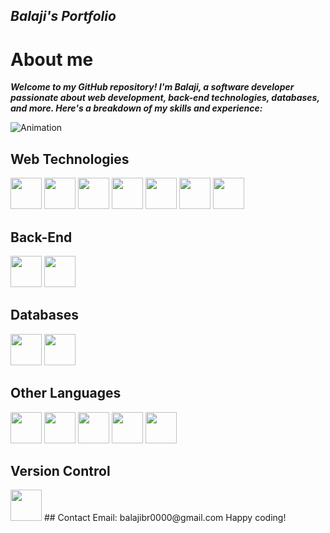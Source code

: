 ## **_Balaji's Portfolio_**

# About me
**_Welcome to my GitHub repository! I'm Balaji, a software developer passionate about web development, back-end technologies, databases, and more. Here's a breakdown of my skills and experience:_**

![Animation](https://user-images.githubusercontent.com/74038190/225813708-98b745f2-7d22-48cf-9150-083f1b00d6c9.gif)


## Web Technologies
<img src="https://img.shields.io/badge/HTML5-E34F26?style=flat&logo=html5&logoColor=white" height="50"> <img src="https://img.shields.io/badge/CSS3-1572B6?style=flat&logo=css3&logoColor=white" height="50"> <img src="https://img.shields.io/badge/JavaScript-F7DF1E?style=flat&logo=javascript&logoColor=black" height="50"> <img src="https://img.shields.io/badge/AngularJS-E23237?style=flat&logo=angularjs&logoColor=white" height="50">  <img src="https://img.shields.io/badge/jQuery-0769AD?style=flat&logo=jquery&logoColor=white" height="50"> <img src="https://img.shields.io/badge/Sass-CC6699?style=flat&logo=sass&logoColor=white" height="50"> <img src="https://img.shields.io/badge/React-61DAFB?style=flat&logo=react&logoColor=white" height="50">

## Back-End
<img src="https://img.shields.io/badge/Node.js-43853D?style=flat&logo=node.js&logoColor=white" height="50"> <img src="https://img.shields.io/badge/Express.js-000000?style=flat&logo=express&logoColor=white" height="50">
## Databases
<img src="https://img.shields.io/badge/MongoDB-47A248?style=flat&logo=mongodb&logoColor=white" height="50"> <img src="https://img.shields.io/badge/MySQL-4479A1?style=flat&logo=mysql&logoColor=white" height="50">
## Other Languages
<img src="https://img.shields.io/badge/TypeScript-007ACC?style=flat&logo=typescript&logoColor=white" height="50"> <img src="https://img.shields.io/badge/C-00599C?style=flat&logo=c&logoColor=white" height="50"> <img src="https://img.shields.io/badge/C++-00599C?style=flat&logo=c%2B%2B&logoColor=white" height="50"> <img src="https://img.shields.io/badge/Java-007396?style=flat&logo=java&logoColor=white" height="50"> <img src="https://img.shields.io/badge/Python-3776AB?style=flat&logo=python&logoColor=white" height="50">
## Version Control
<img src="https://img.shields.io/badge/Git-F05032?style=flat&logo=git&logoColor=white" height="50">
## Contact
Email: balajibr0000@gmail.com
Happy coding!

